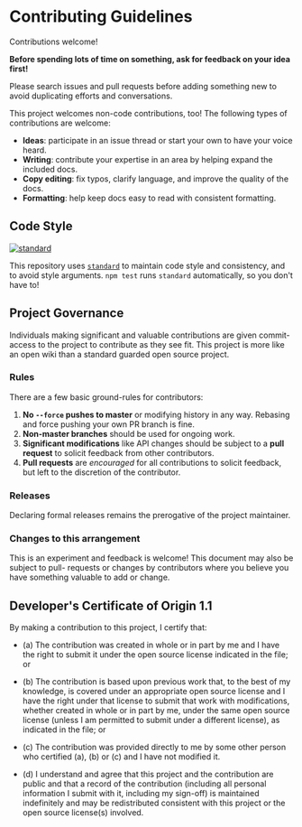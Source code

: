 # Contributing Guidelines

Contributions welcome!

**Before spending lots of time on something, ask for feedback on your idea first!**

Please search issues and pull requests before adding something new to avoid duplicating
efforts and conversations.

This project welcomes non-code contributions, too! The following types of contributions
are welcome:

- **Ideas**: participate in an issue thread or start your own to have your voice heard.
- **Writing**: contribute your expertise in an area by helping expand the included docs.
- **Copy editing**: fix typos, clarify language, and improve the quality of the docs.
- **Formatting**: help keep docs easy to read with consistent formatting.

## Code Style

[![standard][standard-image]][standard-url]

This repository uses [`standard`][standard-url] to maintain code style and consistency,
and to avoid style arguments. `npm test` runs `standard` automatically, so you don't have
to!

[standard-image]: https://cdn.rawgit.com/feross/standard/master/badge.svg
[standard-url]: https://github.com/feross/standard

## Project Governance

Individuals making significant and valuable contributions are given commit-access to the
project to contribute as they see fit. This project is more like an open wiki than a
standard guarded open source project.

### Rules

There are a few basic ground-rules for contributors:

1. **No `--force` pushes to master** or modifying history in any way. Rebasing and force pushing your own PR branch is fine.
2. **Non-master branches** should be used for ongoing work.
3. **Significant modifications** like API changes should be subject to a **pull request**
   to solicit feedback from other contributors.
4. **Pull requests** are *encouraged* for all contributions to solicit feedback, but left to
   the discretion of the contributor.

### Releases

Declaring formal releases remains the prerogative of the project maintainer.

### Changes to this arrangement

This is an experiment and feedback is welcome! This document may also be subject to pull-
requests or changes by contributors where you believe you have something valuable to add
or change.

## Developer's Certificate of Origin 1.1

By making a contribution to this project, I certify that:

- (a) The contribution was created in whole or in part by me and I have the right to
  submit it under the open source license indicated in the file; or

- (b) The contribution is based upon previous work that, to the best of my knowledge, is
  covered under an appropriate open source license and I have the right under that license
  to submit that work with modifications, whether created in whole or in part by me, under
  the same open source license (unless I am permitted to submit under a different
  license), as indicated in the file; or

- (c) The contribution was provided directly to me by some other person who certified
  (a), (b) or (c) and I have not modified it.

- (d) I understand and agree that this project and the contribution are public and that a
  record of the contribution (including all personal information I submit with it,
  including my sign-off) is maintained indefinitely and may be redistributed consistent
  with this project or the open source license(s) involved.
